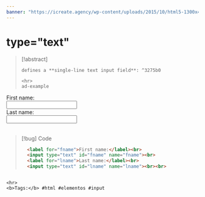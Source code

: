```yaml
---
banner: "https://icreate.agency/wp-content/uploads/2015/10/html5-1300x470.gif"
---
```

# type="text"
> [!abstract]
> ````
> defines a **single-line text input field**: ^3275b0
> 
> <hr>
> ad-example

<form action="/action_page.php">
  <label for="fname">First name:</label><br>
  <input type="text" id="fname" name="fname"><br>
  <label for="lname">Last name:</label><br>
  <input type="text" id="lname" name="lname"><br><br>
</form>

> [!bug] Code
> ~~~html
>   <label for="fname">First name:</label><br>
>   <input type="text" id="fname" name="fname"><br>
>   <label for="lname">Last name:</label><br>
>   <input type="text" id="lname" name="lname"><br><br>
> ~~~


````

<hr>
<b>Tags:</b> #html #elementos #input